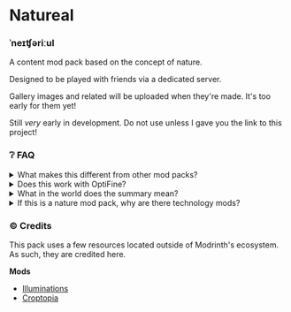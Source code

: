 # Natureal
### ˈneɪʧəriːul

A content mod pack based on the concept of nature.

Designed to be played with friends via a dedicated server.

Gallery images and related will be uploaded when they're made. It's too early for them yet!

Still *very* early in development. Do not use unless I gave you the link to this project! 

### ❔ FAQ
<details>
<summary>
What makes this different from other mod packs?
</summary>

TODO
</details>

<details>
<summary>
Does this work with OptiFine?
</summary>

No. Nor is this fully* compatible with OptiFine resource packs. Natureal modpack uses Sodium, Iris, etc.

\* Natureal includes a few mods that add resource pack features from OptiFine, but Natureal itself doesn't aim to be fully OptiFine-compatible.
</details>

<details>
<summary>
What in the world does the summary mean?
</summary>

It's a quote from Thom Yorke's *[Analyze](https://youtu.be/MnMUdko6ljs?t=105)*, a song on an album regarding human issues. I felt it was fitting for a mod pack focused on nature!
</details>

<details>
<summary>
If this is a nature mod pack, why are there technology mods?
</summary>

Unfortunately, many of the nature-based replacements for tech mods aren't up to my standards. For example, chest-based storage systems don't have what makes AE2 great in my opinion; crafting patterns. As such, I decided to include a couple of technology mods to fill that gap. The pack's primary focus is still nature, though.

As for the Dr. Who related mods, they were added by request of the mod pack's testers. Why not?
</details>

### ©️ Credits
This pack uses a few resources located outside of Modrinth's ecosystem. As such, they are credited here.

**Mods**  
- [Illuminations](https://github.com/ladysnake/illuminations)
- [Croptopia](https://github.com/ExcessiveAmountsOfZombies/Croptopia)

